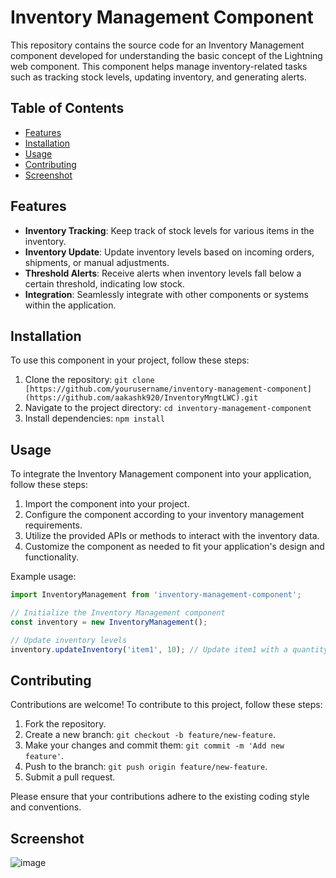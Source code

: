 # Inventory Management Component

This repository contains the source code for an Inventory Management component developed for understanding the basic concept of the Lightning web component. This component helps manage inventory-related tasks such as tracking stock levels, updating inventory, and generating alerts.

## Table of Contents

- [Features](#features)
- [Installation](#installation)
- [Usage](#usage)
- [Contributing](#contributing)
- [Screenshot](#Screenshot)

## Features

- **Inventory Tracking**: Keep track of stock levels for various items in the inventory.
- **Inventory Update**: Update inventory levels based on incoming orders, shipments, or manual adjustments.
- **Threshold Alerts**: Receive alerts when inventory levels fall below a certain threshold, indicating low stock.
- **Integration**: Seamlessly integrate with other components or systems within the application.

## Installation

To use this component in your project, follow these steps:

1. Clone the repository: `git clone [https://github.com/yourusername/inventory-management-component](https://github.com/aakashk920/InventoryMngtLWC).git`
2. Navigate to the project directory: `cd inventory-management-component`
3. Install dependencies: `npm install`

## Usage

To integrate the Inventory Management component into your application, follow these steps:

1. Import the component into your project.
2. Configure the component according to your inventory management requirements.
3. Utilize the provided APIs or methods to interact with the inventory data.
4. Customize the component as needed to fit your application's design and functionality.

Example usage:

```javascript
import InventoryManagement from 'inventory-management-component';

// Initialize the Inventory Management component
const inventory = new InventoryManagement();

// Update inventory levels
inventory.updateInventory('item1', 10); // Update item1 with a quantity of 10
```

## Contributing

Contributions are welcome! To contribute to this project, follow these steps:

1. Fork the repository.
2. Create a new branch: `git checkout -b feature/new-feature`.
3. Make your changes and commit them: `git commit -m 'Add new feature'`.
4. Push to the branch: `git push origin feature/new-feature`.
5. Submit a pull request.

Please ensure that your contributions adhere to the existing coding style and conventions.

## Screenshot

![image](https://github.com/aakashk920/InventoryMngtLWC/assets/57090466/bfa4d42a-7787-4abe-bf49-fb483e9db3d7)
